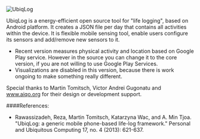 ![UbiqLog](https://raw.github.com/Rezar/Ubiqlog/ma/res/drawable-hdpi/logo.png) 

UbiqLog is a energy-efficient open source tool for "life logging", based on Android platform. It creates a JSON file per day that contains all activities within the device. It is flexible mobile sensing tool, enable users configure its sensors and add/remove new sensors to it.

-	Recent version measures physical activity and location based on Google Play service. However in the source you can change it to the core version, if you are not willing to use Google Play Services. 
-	Visualizations are disabled in this version, because there is work ongoing to make something really different.

Special thanks to Martin Tomitsch, Victor Andrei Gugonatu and www.aiqo.org for their design or development support. 

####References:
- Rawassizadeh, Reza, Martin Tomitsch, Katarzyna Wac, and A. Min Tjoa. "UbiqLog: a generic mobile phone-based life-log framework." Personal and Ubiquitous Computing 17, no. 4 (2013): 621-637.
